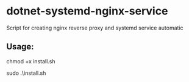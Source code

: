 # dotnet-systemd-nginx-service

Script for creating nginx reverse proxy and systemd service automatic

## Usage:

chmod +x install.sh

sudo .\install.sh
